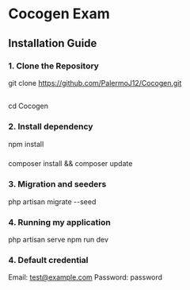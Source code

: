 # Cocogen Exam  

## Installation Guide  

### 1. Clone the Repository  

git clone https://github.com/PalermoJ12/Cocogen.git
##
cd Cocogen


### 2. Install dependency
npm install
###
composer install && composer update


### 3. Migration and seeders
php artisan migrate --seed



### 4. Running my application
php artisan serve
npm run dev

### 4. Default credential
Email: test@example.com
Password: password




